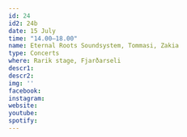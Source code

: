 ```yaml
---
id: 24
id2: 24b
date: 15 July
time: "14.00–18.00"
name: Eternal Roots Soundsystem, Tommasi, Zakia
type: Concerts
where: Rarik stage, Fjarðarseli
descr1: 
descr2: 
img: ''
facebook: 
instagram:  
website:
youtube: 
spotify:
---
```

